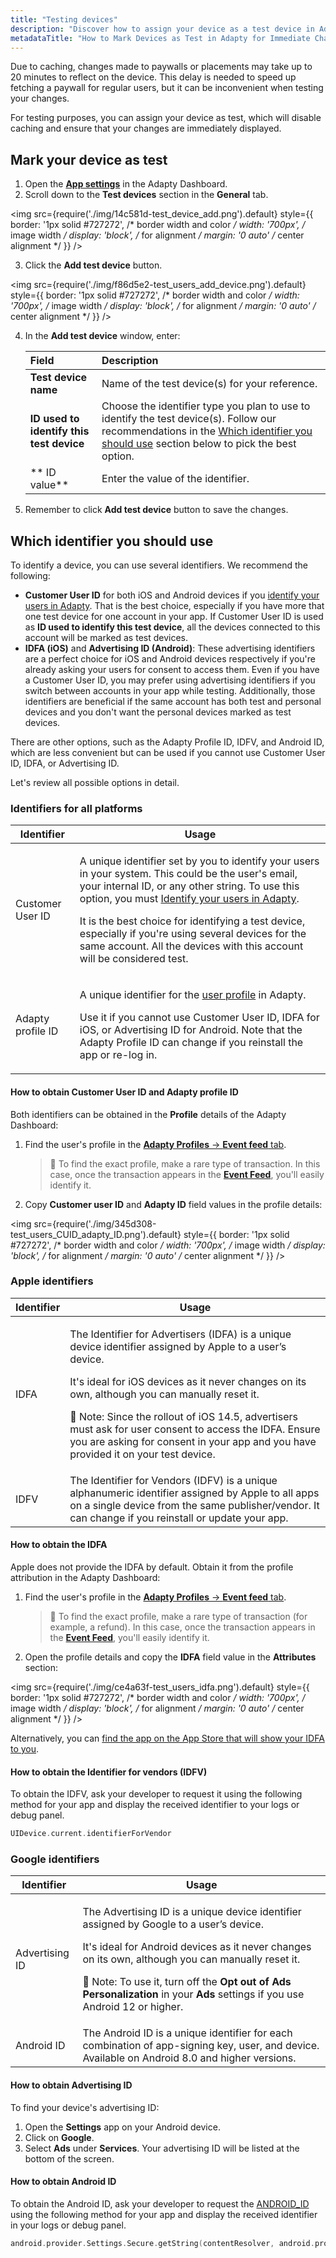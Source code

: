 ```yaml
---
title: "Testing devices"
description: "Discover how to assign your device as a test device in Adapty to bypass caching and view immediate changes to paywalls and placements"
metadataTitle: "How to Mark Devices as Test in Adapty for Immediate Changes"
---
```


Due to caching, changes made to paywalls or placements may take up to 20 minutes to reflect on the device. This delay is needed to speed up fetching a paywall for regular users, but it can be inconvenient when testing your changes.

For testing purposes, you can assign your device as test, which will disable caching and ensure that your changes are immediately displayed.

## Mark your device as test

1. Open the [**App settings**](https://app.adapty.io/settings/general) in the Adapty Dashboard.
2. Scroll down to the **Test devices** section in the **General** tab.

   
<img
  src={require('./img/14c581d-test_device_add.png').default}
  style={{
    border: '1px solid #727272', /* border width and color */
    width: '700px', /* image width */
    display: 'block', /* for alignment */
    margin: '0 auto' /* center alignment */
  }}
/>



3. Click the **Add test device** button.

   
<img
  src={require('./img/f86d5e2-test_users_add_device.png').default}
  style={{
    border: '1px solid #727272', /* border width and color */
    width: '700px', /* image width */
    display: 'block', /* for alignment */
    margin: '0 auto' /* center alignment */
  }}
/>



4. In the **Add test device** window, enter:

   | Field                                    | Description                                                                                                                                                                                                                             |
   | :--------------------------------------- | :-------------------------------------------------------------------------------------------------------------------------------------------------------------------------------------------------------------------------------------- |
   | **Test device name**                     | Name of the test device(s) for your reference.                                                                                                                                                                                          |
   | **ID used to identify this test device** | Choose the identifier type you plan to use to identify the test device(s). Follow our recommendations in the [Which identifier you should use](test-devices#which-identifier-you-should-use) section below to pick the best option. |
   | ** ID value**                            | Enter the value of the identifier.                                                                                                                                                                                                      |
5. Remember to click **Add test device** button to save the changes.

## Which identifier you should use

To identify a device, you can use several identifiers. We recommend the following:

- **Customer User ID** for both iOS and Android devices if you [identify your users in Adapty](identifying-users). That is the best choice, especially if you have more that one test device for one account in your app. If Customer User ID is used as **ID used to identify this test device**, all the devices connected to this account will be marked as test devices.
- **IDFA (iOS)** and **Advertising ID (Android)**: These advertising identifiers are a perfect choice for iOS and Android devices respectively if you're already asking your users for consent to access them. Even if you have a Customer User ID, you may prefer using advertising identifiers if you switch between accounts in your app while testing. Additionally,  those identifiers are beneficial if the same account has both test and personal devices and you don't want the personal devices marked as test devices.

There are other options, such as the Adapty Profile ID, IDFV, and Android ID, which are less convenient but can be used if you cannot use Customer User ID, IDFA, or Advertising ID. 

Let's review all possible options in detail.

### Identifiers for all platforms

| Identifier | Usage |
|----------|-----|
| Customer User ID | <p>A unique identifier set by you to identify your users in your system. This could be the user's email, your internal ID, or any other string. To use this option, you must [Identify your users in Adapty](identifying-users).</p><p></p><p>It is the best choice for identifying a test device, especially if you're using several devices for the same account. All the devices with this account will be considered test.</p> |
| Adapty profile ID | <p>A unique identifier for the [user profile](profiles-crm)  in Adapty.</p><p></p><p>Use it if you cannot use Customer User ID, IDFA for iOS, or Advertising ID for Android. Note that the Adapty Profile ID can change if you reinstall the app or re-log in.</p> |


#### How to obtain Customer User ID and Adapty profile ID

Both identifiers can be obtained in the **Profile** details of the Adapty Dashboard:

1. Find the user's profile in the [**Adapty Profiles** -> **Event feed** tab](https://app.adapty.io/event-feed).
   > 📘 To find the exact profile, make a rare type of transaction. In this case, once the transaction appears in the [**Event Feed**](https://app.adapty.io/event-feed), you'll easily identify it.
2. Copy **Customer user ID** and **Adapty ID** field values in the profile details:

   
<img
  src={require('./img/345d308-test_users_CUID_adapty_ID.png').default}
  style={{
    border: '1px solid #727272', /* border width and color */
    width: '700px', /* image width */
    display: 'block', /* for alignment */
    margin: '0 auto' /* center alignment */
  }}
/>




### Apple identifiers

| Identifier | Usage |
|----------|-----|
| IDFA | <p>The Identifier for Advertisers (IDFA) is a unique device identifier assigned by Apple to a user’s device.</p><p></p><p>It's ideal for iOS devices as it never changes on its own, although you can manually reset it.</p><p></p><p>📘 Note: Since the rollout of iOS 14.5, advertisers must ask for user consent to access the IDFA. Ensure you are asking for consent in your app and you have provided it on your test device.</p> |
| IDFV | The Identifier for Vendors (IDFV) is a unique alphanumeric identifier assigned by Apple to all apps on a single device from the same publisher/vendor. It can change if you reinstall or update your app. |


#### How to obtain the IDFA

Apple does not provide the IDFA by default. Obtain it from the profile attribution in the Adapty Dashboard:

1. Find the user's profile in the [**Adapty Profiles** -> **Event feed** tab](https://app.adapty.io/event-feed).
   > 📘 To find the exact profile, make a rare type of transaction (for example, a refund). In this case, once the transaction appears in the [**Event Feed**](https://app.adapty.io/event-feed), you'll easily identify it.
2. Open the profile details and copy the **IDFA** field value in the **Attributes** section:


<img
  src={require('./img/ce4a63f-test_users_idfa.png').default}
  style={{
    border: '1px solid #727272', /* border width and color */
    width: '700px', /* image width */
    display: 'block', /* for alignment */
    margin: '0 auto' /* center alignment */
  }}
/>





Alternatively, you can [find the app on the App Store that will show your IDFA to you](https://www.apple.com/us/search/idfa?src=globalnav).

#### How to obtain the Identifier for vendors (IDFV)

To obtain the IDFV, ask your developer to request it using the following method for your app and display the received identifier to your logs or debug panel.

```swift title="Swift"
UIDevice.current.identifierForVendor
```

### Google identifiers

| Identifier | Usage |
|----------|-----|
| Advertising ID | <p>The Advertising ID is a unique device identifier assigned by Google to a user’s device.</p><p></p><p>It's ideal for Android devices as it never changes on its own, although you can manually reset it.</p><p></p><p>📘 Note: To use it, turn off the **Opt out of Ads Personalization** in your **Ads** settings if you use Android 12 or higher.</p> |
| Android ID | The Android ID is a unique identifier for each combination of app-signing key, user, and device. Available on Android 8.0 and higher versions. |


#### How to obtain Advertising ID

To find your device's advertising ID:

1. Open the **Settings** app on your Android device.
2. Click on **Google**.
3. Select **Ads** under **Services**. Your advertising ID will be listed at the bottom of the screen.

#### How to obtain Android ID

To obtain the Android ID, ask your developer to request the [ANDROID_ID](https://developer.android.com/reference/android/provider/Settings.Secure#ANDROID_ID) using the following method for your app and display the received identifier in your logs or debug panel.

```kotlin title="Kotlin/Java"
android.provider.Settings.Secure.getString(contentResolver, android.provider.Settings.Secure.ANDROID_ID);
```